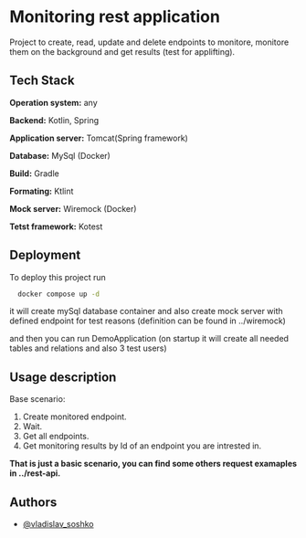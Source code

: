 
# Monitoring rest application
Project to create, read, update and delete endpoints to monitore, monitore them on the background and get results (test for applifting).




## Tech Stack

**Operation system:** any 

**Backend:** Kotlin, Spring

**Application server:** Tomcat(Spring framework)

**Database:** MySql (Docker)

**Build:** Gradle

**Formating:** Ktlint

**Mock server:** Wiremock (Docker)

**Tetst framework:** Kotest

## Deployment

To deploy this project run

```bash
  docker compose up -d
```
it will create mySql database container and also create mock server with defined endpoint for test reasons (definition can be found in ../wiremock)

and then you can run DemoApplication (on startup it will create all needed tables and relations and also 3 test users) 


## Usage description
Base scenario:
1. Create monitored endpoint.
2. Wait.
3. Get all endpoints.
4. Get monitoring results by Id of an endpoint you are intrested in.

**That is just a basic scenario, you can find some others request examaples in ../rest-api.**




## Authors

- [@vladislav_soshko](https://github.com/GreenTheSnail)

